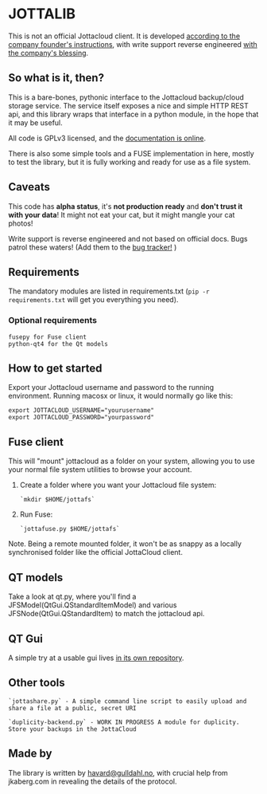 # JOTTALIB #

This is not an official Jottacloud client. It is developed [according to the company founder's instructions](http://forum.jotta.no/jotta/topics/api_http), with write support reverse engineered [with the company's blessing](http://forum.jotta.no/jotta/topics/jotta_api_for_remote_storage_fetch#reply_14928642).

## So what is it, then?

This is a bare-bones, pythonic interface to the Jottacloud backup/cloud storage service. The service itself exposes a nice and simple HTTP REST api, and this library wraps that interface in a python module, in the hope that it may be useful.

All code is GPLv3 licensed, and the [documentation is online](https://pythonhosted.org/jottalib/). 

There is also some simple tools and a FUSE implementation in here, mostly to test the library, but it is fully working and ready for use as a file system.

## Caveats

This code has **alpha status**, it's **not production ready** and **don't trust it with your data**! It might not eat your cat, but it might mangle your cat photos!

Write support is reverse engineered and not based on official docs. Bugs patrol these waters! (Add them to the [bug tracker!](https://github.com/havardgulldahl/jottalib/issues/) )

## Requirements

The mandatory modules are listed in requirements.txt (`pip -r requirements.txt` will get you everything you need).

### Optional requirements

    fusepy for Fuse client
	python-qt4 for the Qt models

## How to get started

Export your Jottacloud username and password to the running environment. Running macosx or linux, it would normally go like this:

    export JOTTACLOUD_USERNAME="yourusername"
    export JOTTACLOUD_PASSWORD="yourpassword"

## Fuse client

This will "mount" jottacloud as a folder on your system, allowing you to use your normal file system utilities to browse your account.

1. Create a folder where you want your Jottacloud file system: 

       `mkdir $HOME/jottafs`

2. Run Fuse: 

       `jottafuse.py $HOME/jottafs`

Note. Being a remote mounted folder, it won't be as snappy as a locally synchronised folder like the official JottaCloud client. 


## QT models

Take a look at qt.py, where you'll find a JFSModel(QtGui.QStandardItemModel) and various JFSNode(QtGui.QStandardItem) to match the jottacloud api.


## QT Gui

A simple try at a usable gui lives [in its own repository](https://gitorious.org/jottafs/jottagui).


## Other tools

	`jottashare.py` - A simple command line script to easily upload and share a file at a public, secret URI

	`duplicity-backend.py` - WORK IN PROGRESS A module for duplicity. Store your backups in the JottaCloud


## Made by

The library is written by havard@gulldahl.no, with crucial help from jkaberg.com in revealing the details of the protocol.

